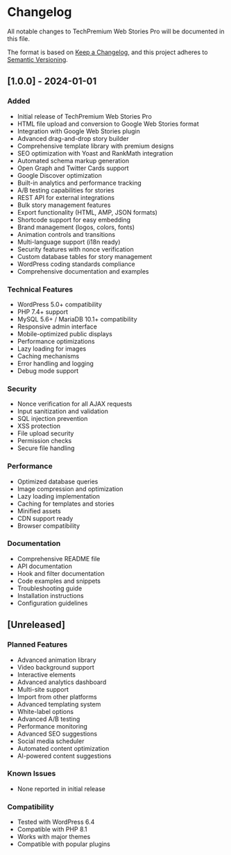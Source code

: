 # Changelog

All notable changes to TechPremium Web Stories Pro will be documented in this file.

The format is based on [Keep a Changelog](https://keepachangelog.com/en/1.0.0/),
and this project adheres to [Semantic Versioning](https://semver.org/spec/v2.0.0.html).

## [1.0.0] - 2024-01-01

### Added
- Initial release of TechPremium Web Stories Pro
- HTML file upload and conversion to Google Web Stories format
- Integration with Google Web Stories plugin
- Advanced drag-and-drop story builder
- Comprehensive template library with premium designs
- SEO optimization with Yoast and RankMath integration
- Automated schema markup generation
- Open Graph and Twitter Cards support
- Google Discover optimization
- Built-in analytics and performance tracking
- A/B testing capabilities for stories
- REST API for external integrations
- Bulk story management features
- Export functionality (HTML, AMP, JSON formats)
- Shortcode support for easy embedding
- Brand management (logos, colors, fonts)
- Animation controls and transitions
- Multi-language support (i18n ready)
- Security features with nonce verification
- Custom database tables for story management
- WordPress coding standards compliance
- Comprehensive documentation and examples

### Technical Features
- WordPress 5.0+ compatibility
- PHP 7.4+ support
- MySQL 5.6+ / MariaDB 10.1+ compatibility
- Responsive admin interface
- Mobile-optimized public displays
- Performance optimizations
- Lazy loading for images
- Caching mechanisms
- Error handling and logging
- Debug mode support

### Security
- Nonce verification for all AJAX requests
- Input sanitization and validation
- SQL injection prevention
- XSS protection
- File upload security
- Permission checks
- Secure file handling

### Performance
- Optimized database queries
- Image compression and optimization
- Lazy loading implementation
- Caching for templates and stories
- Minified assets
- CDN support ready
- Browser compatibility

### Documentation
- Comprehensive README file
- API documentation
- Hook and filter documentation
- Code examples and snippets
- Troubleshooting guide
- Installation instructions
- Configuration guidelines

## [Unreleased]

### Planned Features
- Advanced animation library
- Video background support
- Interactive elements
- Advanced analytics dashboard
- Multi-site support
- Import from other platforms
- Advanced templating system
- White-label options
- Advanced A/B testing
- Performance monitoring
- Advanced SEO suggestions
- Social media scheduler
- Automated content optimization
- AI-powered content suggestions

### Known Issues
- None reported in initial release

### Compatibility
- Tested with WordPress 6.4
- Compatible with PHP 8.1
- Works with major themes
- Compatible with popular plugins
